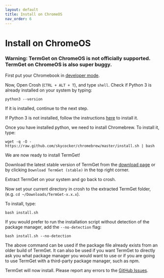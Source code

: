 ```yaml
---
layout: default
title: Install on ChromeOS
nav_order: 6
---
```


# Install on ChromeOS

### Warning: TermGet on ChromeOS is not officially supported. TermGet on ChromeOS is also super buggy.

First put your Chromebook in [developer mode](https://www.howtogeek.com/210817/how-to-enable-developer-mode-on-your-chromebook/ "developer mode").

Now, Open Crosh (`CTRL + ALT + T`), and type ```shell```. Check if Python 3 is already installed on your system by typing:

    python3 --version

If it is installed, continue to the next step.

If Python 3 is not installed, follow the instructions [here](https://wsvincent.com/install-python3-chromebook/) to install it.

Once you have installed python, we need to install Chromebrew. To install it, type:

    wget -q -O - https://raw.github.com/skycocker/chromebrew/master/install.sh | bash

We are now ready to install TermGet!

Download the latest stable version of TermGet from the [download page](download.html) or by clicking `Download TermGet (stable)` in the top right corner.

Extract TermGet on your system and go back to crosh.

Now set your current directory in crosh to the extracted TermGet folder, (e.g. ```cd ~/Downloads/TermGet-x.x.x```).

To install, type:

    bash install.sh

If you would prefer to run the installation script without detection of the package manager, add the `--no-detection` flag:

    bash install.sh --no-detection

The above command can be used if the package file already exists from an older build of TermGet. It can also be used if you want TermGet to directly ask you what package manager you would want to use or if you are going to use TermGet with a third-party package manager, such as npm.

TermGet will now install. Please report any errors to the [GitHub Issues](https://github.com/termget/termget/issues).
